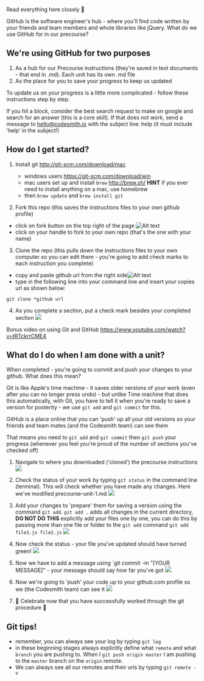 Read everything here closely :eyes:

GitHub is the software engineer's hub - where you'll find code written by your friends and team members and whole libraries like jQuery. What do we use GitHub for in our precourse?

## We're using GitHub for two purposes

1. As a hub for our Precourse instructions (they're saved in text documents - that end in .md). Each unit has its own .md file
2. As the place for you to save your progress to keep us updated

To update us on your progress is a little more complicated - follow these instructions step by step.

If you hit a block, consider the best search request to make on google and search for an answer (this is a core skill). If that does not work, send a message to hello@codesmith.io with the subject line: help (it must include 'help' in the subject!)

## How do I get started?

1. Install git <http://git-scm.com/download/mac>
    - windows users <https://git-scm.com/download/win>
    - mac users set up and install `brew` <http://brew.sh/> **HINT** if you ever need to install anything on a mac, use homebrew
    - then `brew update` and `brew install git`

2. Fork this repo (this saves the instructions files to your own github profile)

  - click on fork button on the top right of the page ![Alt text](https://www.dropbox.com/s/xo3c2miwdfch4fb/fork.png?dl=1)
  - click on your handle to fork to your own repo (that's the one with your name)

3. Clone the repo (this pulls down the instructions files to your own computer so you can edit them - you're going to add check marks to each instruction you complete)

  - copy and paste github url from the right side![Alt text](https://www.dropbox.com/s/8y4epgj3qvkhckt/clone.png?dl=1)
  - type in the following line into your command line and insert your copies url as shown below:
  ````
  git clone *github url
  ````

4. As you complete a section, put a check mark besides your completed section ![](https://www.dropbox.com/s/azmiejp57cca0z7/github-workflow-check-for-complete_shrink.png?dl=1)

Bonus video on using Git and GitHub <https://www.youtube.com/watch?v=tRTckrrCME4>


## What do I do when I am done with a unit?

When completed - you're going to commit and push your changes to your github. What does this mean?

Git is like Apple's time machine - it saves older versions of your work (even after you can no longer press undo) - but unlike Time machine that does this automatically, with Git, you have to tell it when you're ready to save a version for posterity - we use `git add` and `git commit` for this.

GitHub is a place online that you can 'push' up all your old versions so your friends and team mates (and the Codesmith team) can see them

That means you need to `git add` and `git commit` then `git push` your progress (whenever you feel you're proud of the number of sections you've checked off)

1. Navigate to where you downloaded ('cloned') the precourse instructions ![](https://www.dropbox.com/s/kpzj15bfo4ygy1f/file-location.png?dl=1)

2. Check the status of your work by typing ```git status``` in the command line (terminal). This will check whether you have made any changes. Here we've modified precourse-unit-1.md ![](https://www.dropbox.com/s/tbi6dusrafrmyjj/git-status.png?dl=1)

3. Add your changes to 'prepare' them for saving a version using the command `git add`. `git add .` adds all changes in the current directory, **DO NOT DO THIS** explicitly add your files one by one, you can do this by passing more than one file or folder to the `git add` command `git add file1.js file2.js` ![](https://www.dropbox.com/s/mzlexkf7npf78b3/git%20add.png?dl=1)


4. Now check the status - your file you've updated should have turned green! ![](https://www.dropbox.com/s/m2qx1y8wd98v15o/git%20status.png?dl=1)

5. Now we have to add a message using `git commit -m "[YOUR MESSAGE]" - your message should say how far you've got ![](https://www.dropbox.com/s/shbxydbc86916bb/git%20commit.png?dl=1)

6. Now we're going to 'push' your code up to your github.com profile so we (the Codesmith team) can see it ![](https://www.dropbox.com/s/xnh7p6elzrvy6m2/git%20push.png?dl=1)

7. :dancers: Celebrate now that you have successfully worked through the git procedure :dancers:

## Git tips!

- remember, you can always see your log by typing `git log`
- in these beginning stages always explicitly define what `remote` and what `branch` you are pushing to. When I `git push origin master` I am pushing to the `master` branch on the `origin` remote.
- We can always see all our remotes and their urls by typing `git remote -v`
